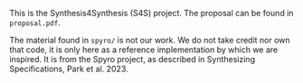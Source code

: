 This is the Synthesis4Synthesis (S4S) project. The proposal can be found in `proposal.pdf`.

The material found in `spyro/` is not our work. We do not take credit nor own that code, it is only here as a reference
implementation by which we are inspired. It is from the Spyro project, as described in Synthesizing Specifications,
Park et al. 2023.